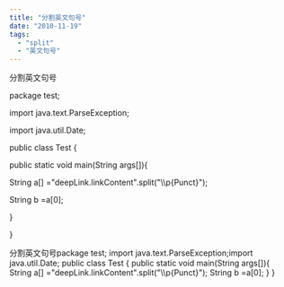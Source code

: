 ```yaml
---
title: "分割英文句号"
date: "2010-11-19"
tags: 
  - "split"
  - "英文句号"
---
```


分割英文句号

package test;

import java.text.ParseException;

import java.util.Date;

public class Test {

public static void main(String args\[\]){

String a\[\] ="deepLink.linkContent".split("\\\\p{Punct}");

String b =a\[0\];

}

}

分割英文句号package test; import java.text.ParseException;import java.util.Date; public class Test { public static void main(String args\[\]){ String a\[\] ="deepLink.linkContent".split("\\\\p{Punct}"); String b =a\[0\]; } }
